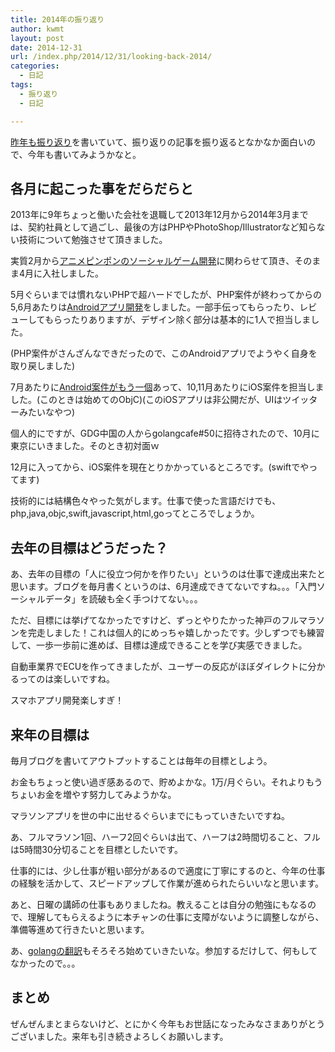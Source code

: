 ```yaml
---
title: 2014年の振り返り
author: kwmt
layout: post
date: 2014-12-31
url: /index.php/2014/12/31/looking-back-2014/
categories:
  - 日記
tags:
  - 振り返り
  - 日記

---
```

<a href="http://kwmt27.net/index.php/2013/12/31/looking-back-2013/" target="_blank">昨年も振り返り</a>を書いていて、振り返りの記事を振り返るとなかなか面白いので、今年も書いてみようかなと。

## 各月に起こった事をだらだらと

2013年に9年ちょっと働いた会社を退職して2013年12月から2014年3月までは、契約社員として過ごし、最後の方はPHPやPhotoShop/Illustratorなど知らない技術について勉強させて頂きました。

実質2月から<a href="http://www.tech-vein.com/archives/9/pingpong-game/" target="_blank">アニメピンポンのソーシャルゲーム開発</a>に関わらせて頂き、そのまま4月に入社しました。

5月ぐらいまでは慣れないPHPで超ハードでしたが、PHP案件が終わってからの5,6月あたりは<a href="http://blog.guildworks.jp/2014/10/15/%E3%80%90%E4%BA%8B%E4%BE%8B%E7%B4%B9%E4%BB%8B%E3%80%91android%E3%82%A2%E3%83%97%E3%83%AA%E3%82%92%E5%A4%A7%E5%B9%85%E3%83%AA%E3%83%8B%E3%83%A5%E3%83%BC%E3%82%A2%E3%83%AB%E3%81%97%E3%80%81%E3%83%80/" target="_blank">Androidアプリ開発</a>をしました。一部手伝ってもらったり、レビューしてもらったりありますが、デザイン除く部分は基本的に1人で担当しました。
  
(PHP案件がさんざんなできだったので、このAndroidアプリでようやく自身を取り戻しました)

7月あたりに<a href="https://play.google.com/store/apps/details?id=jp.co.galaxyagency.akippa" target="_blank">Android案件がもう一個</a>あって、10,11月あたりにiOS案件を担当しました。(このときは始めてのObjC)(このiOSアプリは非公開だが、UIはツイッターみたいなやつ)

個人的にですが、GDG中国の人からgolangcafe#50に招待されたので、10月に東京にいきました。そのとき初対面ｗ

12月に入ってから、iOS案件を現在とりかかっているところです。(swiftでやってます)

技術的には結構色々やった気がします。仕事で使った言語だけでも、php,java,objc,swift,javascript,html,goってところでしょうか。

## 去年の目標はどうだった？

あ、去年の目標の「人に役立つ何かを作りたい」というのは仕事で達成出来たと思います。ブログを毎月書くというのは、6月達成できてないですね。。。「入門ソーシャルデータ」を読破も全く手つけてない。。。

ただ、目標には挙げてなかったですけど、ずっとやりたかった神戸のフルマラソンを完走しました！これは個人的にめっちゃ嬉しかったです。少しずつでも練習して、一歩一歩前に進めば、目標は達成できることを学び実感できました。

自動車業界でECUを作ってきましたが、ユーザーの反応がほぼダイレクトに分かるってのは楽しいですね。
  
スマホアプリ開発楽しすぎ！

## 来年の目標は

毎月ブログを書いてアウトプットすることは毎年の目標としよう。

お金もちょっと使い過ぎ感あるので、貯めよかな。1万/月ぐらい。それよりもうちょいお金を増やす努力してみようかな。

マラソンアプリを世の中に出せるぐらいまでにもっていきたいですね。
  
あ、フルマラソン1回、ハーフ2回ぐらいは出て、ハーフは2時間切ること、フルは5時間30分切ることを目標としたいです。

仕事的には、少し仕事が粗い部分があるので適度に丁寧にするのと、今年の仕事の経験を活かして、スピードアップして作業が進められたらいいなと思います。

あと、日曜の講師の仕事もありましたね。教えることは自分の勉強にもなるので、理解してもらえるように本チャンの仕事に支障がないように調整しながら、準備等進めて行きたいと思います。

あ、<a href="https://github.com/gophersjp/go" target="_blank">golangの翻訳</a>もそろそろ始めていきたいな。参加するだけして、何もしてなかったので。。。

## まとめ

ぜんぜんまとまらないけど、とにかく今年もお世話になったみなさまありがとうございました。来年も引き続きよろしくお願いします。